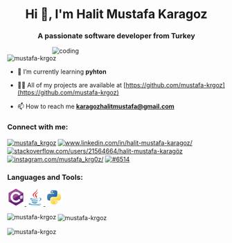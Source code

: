 <h1 align="center">Hi 👋, I'm Halit Mustafa Karagoz</h1>
<h3 align="center">A passionate software developer from Turkey</h3>

<img align="right" alt="coding" width="400" src="https://media.tenor.com/GVk4jB2u_i8AAAAd/coding.gif">

<p align="left"> <img src="https://komarev.com/ghpvc/?username=mustafa-krgoz&label=Profile%20views&color=0e75b6&style=flat" alt="mustafa-krgoz" /> </p>

- 🌱 I’m currently learning **pyhton**

- 👨‍💻 All of my projects are available at [https://github.com/mustafa-krgoz](https://github.com/mustafa-krgoz)

- 📫 How to reach me **karagozhalitmustafa@gmail.com**

<h3 align="left">Connect with me:</h3>
<p align="left">
<a href="https://twitter.com/mustafa_krgoz" target="blank"><img align="center" src="https://raw.githubusercontent.com/rahuldkjain/github-profile-readme-generator/master/src/images/icons/Social/twitter.svg" alt="mustafa_krgoz" height="30" width="40" /></a>
<a href="https://linkedin.com/in/halit-mustafa-karagoz/" target="blank"><img align="center" src="https://raw.githubusercontent.com/rahuldkjain/github-profile-readme-generator/master/src/images/icons/Social/linked-in-alt.svg" alt="www.linkedin.com/in/halit-mustafa-karagoz/" height="30" width="40" /></a>
<a href="https://stackoverflow.com/users/21564664/halit-mustafa-karagöz" target="blank"><img align="center" src="https://raw.githubusercontent.com/rahuldkjain/github-profile-readme-generator/master/src/images/icons/Social/stack-overflow.svg" alt="stackoverflow.com/users/21564664/halit-mustafa-karagöz" height="30" width="40" /></a>
<a href="https://instagram.com/mustafa_krg0z/" target="blank"><img align="center" src="https://raw.githubusercontent.com/rahuldkjain/github-profile-readme-generator/master/src/images/icons/Social/instagram.svg" alt="instagram.com/mustafa_krg0z/" height="30" width="40" /></a>
<a href="https://discord.gg/6514" target="blank"><img align="center" src="https://raw.githubusercontent.com/rahuldkjain/github-profile-readme-generator/master/src/images/icons/Social/discord.svg" alt="#6514" height="30" width="40" /></a>
</p>

<h3 align="left">Languages and Tools:</h3>
<p align="left"> <a href="https://www.w3schools.com/cs/" target="_blank" rel="noreferrer"> <img src="https://raw.githubusercontent.com/devicons/devicon/master/icons/csharp/csharp-original.svg" alt="csharp" width="40" height="40"/> </a> <a href="https://www.java.com" target="_blank" rel="noreferrer"> <img src="https://raw.githubusercontent.com/devicons/devicon/master/icons/java/java-original.svg" alt="java" width="40" height="40"/> </a> <a href="https://www.python.org" target="_blank" rel="noreferrer"> <img src="https://raw.githubusercontent.com/devicons/devicon/master/icons/python/python-original.svg" alt="python" width="40" height="40"/> </a> </p>

<p><img align="left" src="https://github-readme-stats.vercel.app/api/top-langs?username=mustafa-krgoz&show_icons=true&locale=en&layout=compact" alt="mustafa-krgoz" /></p>

<p>&nbsp;<img align="center" src="https://github-readme-stats.vercel.app/api?username=mustafa-krgoz&show_icons=true&locale=en" alt="mustafa-krgoz" /></p>

<p><img align="center" src="https://github-readme-streak-stats.herokuapp.com/?user=mustafa-krgoz&" alt="mustafa-krgoz" /></p>

